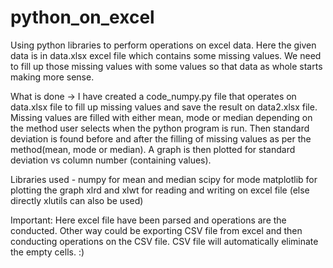 # python_on_excel
Using python libraries to perform operations on excel data.
Here the given data is in data.xlsx excel file which contains some missing values. We need to fill up those missing values with some values so that data as whole starts making more sense.

What is done ->
I have created a code_numpy.py file that operates on data.xlsx file to fill up missing values and save the result on data2.xlsx file. Missing values are filled with either mean, mode or median depending on the method user selects when the python program is run. Then standard deviation is found before and after the filling of missing values as per the method(mean, mode or median). A graph is then plotted for standard deviation vs column number (containing values).

Libraries used - 
numpy for mean and median
scipy for mode
matplotlib for plotting the graph
xlrd and xlwt for reading and writing on excel file (else directly xlutils can also be used)

Important: Here excel file have been parsed and operations are the conducted. Other way could be exporting CSV file from excel and then conducting operations on the CSV file. CSV file will automatically eliminate the empty cells. :)



